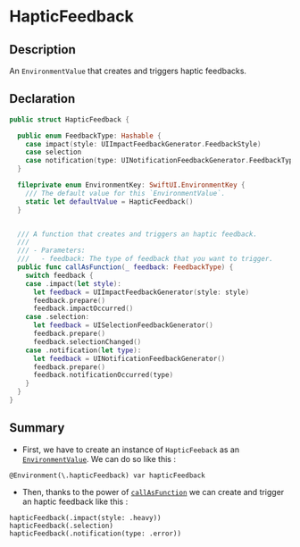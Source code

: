 # HapticFeedback

## Description 
An `EnvironmentValue` that creates and triggers haptic feedbacks.

## Declaration
``` swift
public struct HapticFeedback {

  public enum FeedbackType: Hashable {
    case impact(style: UIImpactFeedbackGenerator.FeedbackStyle)
    case selection
    case notification(type: UINotificationFeedbackGenerator.FeedbackType)
  }

  fileprivate enum EnvironmentKey: SwiftUI.EnvironmentKey {
    /// The default value for this `EnvironmentValue`.
    static let defaultValue = HapticFeedback()
  }


  /// A function that creates and triggers an haptic feedback.
  ///
  /// - Parameters:
  ///   - feedback: The type of feedback that you want to trigger.
  public func callAsFunction(_ feedback: FeedbackType) {
    switch feedback {
    case .impact(let style):
      let feedback = UIImpactFeedbackGenerator(style: style)
      feedback.prepare()
      feedback.impactOccurred()
    case .selection:
      let feedback = UISelectionFeedbackGenerator()
      feedback.prepare()
      feedback.selectionChanged()
    case .notification(let type):
      let feedback = UINotificationFeedbackGenerator()
      feedback.prepare()
      feedback.notificationOccurred(type)
    }
  }
}
```

## Summary
- First, we have to create an instance of `HapticFeeback` as an [`EnvironmentValue`](https://developer.apple.com/documentation/swiftui/environmentvalues). We can do so like this : 
``` swiftUI
@Environment(\.hapticFeedback) var hapticFeedback
```
- Then, thanks to the power of [ `callAsFunction`](https://www.donnywals.com/how-and-when-to-use-callasfunction-in-swift-5-2/) we can create and trigger an haptic feedback like this : 
``` swiftUI
hapticFeedback(.impact(style: .heavy))
hapticFeedback(.selection)
hapticFeedback(.notification(type: .error))
```
